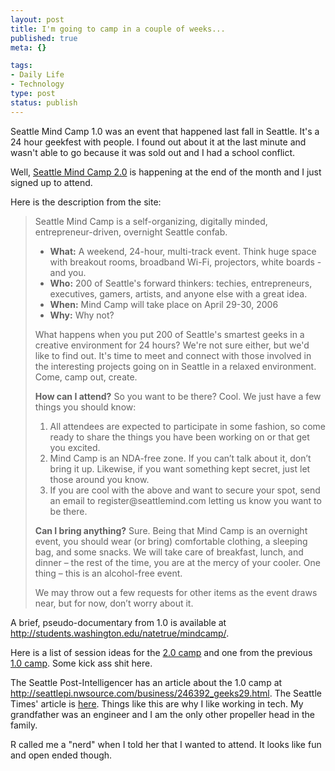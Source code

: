 ```yaml
--- 
layout: post
title: I'm going to camp in a couple of weeks...
published: true
meta: {}

tags: 
- Daily Life
- Technology
type: post
status: publish
---
```

Seattle Mind Camp 1.0 was an event that happened last fall in Seattle. It's a  24 hour geekfest with people. I found out about it at the last minute and wasn't  able to go because it was sold out and I had a school conflict.

Well, <a href="http://seattlemind.com/">Seattle Mind Camp 2.0</a> is  happening at the end of the month and I just signed up to attend.

Here is the description from the site:
<blockquote>Seattle Mind Camp is a self-organizing, digitally minded,  	entrepreneur-driven, overnight Seattle confab.
<ul>
	<li><strong>What:</strong> A weekend, 24-hour, multi-track event. Think huge space  		with breakout rooms, broadband Wi-Fi, projectors, white boards - and  		you.</li>
	<li><strong>Who:</strong> 200 of Seattle's forward thinkers: techies,  		entrepreneurs, executives, gamers, artists, and anyone else with a great  		idea.</li>
	<li><strong>When:</strong> Mind Camp will take place on April 29-30, 2006</li>
	<li><strong>Why:</strong> Why not?</li>
</ul>
What happens when you put 200 of Seattle's smartest geeks in a creative  	environment for 24 hours? We're not sure either, but we'd like to find out.  	It's time to meet and connect with those involved in the interesting  	projects going on in Seattle in a relaxed environment. Come, camp out,  	create.

<strong>How can I attend?</strong>
So you want to be there? Cool. We just have a few things you should know:
<ol>
	<li>All attendees are expected to participate in some fashion, so come  		ready to share the things you have been working on or that get you  		excited.</li>
	<li>Mind Camp is an NDA-free zone. If you can’t talk about it, don’t  		bring it up. Likewise, if you want something kept secret, just let those  		around you know.</li>
	<li>If you are cool with the above and want to secure your spot, send an  		email to register@seattlemind.com letting us know you want to be there.</li>
</ol>
<strong>Can I bring anything?</strong>
Sure. Being that Mind Camp is an overnight event, you should wear (or bring)  	comfortable clothing, a sleeping bag, and some snacks. We will take care of  	breakfast, lunch, and dinner – the rest of the time, you are at the mercy of  	your cooler. One thing – this is an alcohol-free event.

We may throw out a few requests for other items as the event draws near, but  	for now, don’t worry about it.</blockquote>
A brief, pseudo-documentary from 1.0 is available at <a href="http://students.washington.edu/natetrue/mindcamp/"> http://students.washington.edu/natetrue/mindcamp/</a>.

Here is a list of session ideas for the <a href="http://www.seattlemind.com/wiki/index.php/MC2_Session_Ideas">2.0 camp</a>  and one from the previous <a href="http://www.seattlemind.com/wiki/index.php/Session_Ideas">1.0 camp</a>.  Some kick ass shit here.

The Seattle Post-Intelligencer has an article about the 1.0 camp at <a href="http://seattlepi.nwsource.com/business/246392_geeks29.html">http://seattlepi.nwsource.com/business/246392_geeks29.html</a>. The Seattle Times' article is <a href="http://seattletimes.nwsource.com/html/businesstechnology/2002594398_btinterface31.html">here</a>.
Things like this are why I like working in tech. My grandfather was an  engineer and I am the only other propeller head in the family.

R called me a "nerd" when I told her that I wanted to attend. It looks like  fun and open ended though.
